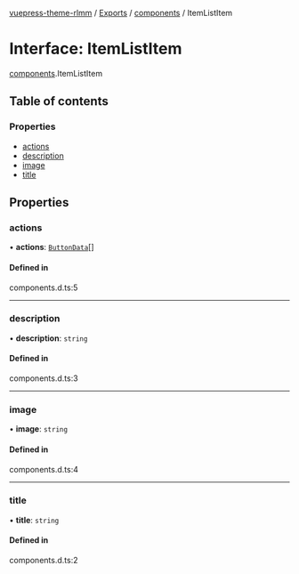 [vuepress-theme-rlmm](../README.md) / [Exports](../modules.md) / [components](../modules/components.md) / ItemListItem

# Interface: ItemListItem

[components](../modules/components.md).ItemListItem

## Table of contents

### Properties

- [actions](components.ItemListItem.md#actions)
- [description](components.ItemListItem.md#description)
- [image](components.ItemListItem.md#image)
- [title](components.ItemListItem.md#title)

## Properties

### actions

• **actions**: [`ButtonData`](theme.ButtonData.md)[]

#### Defined in

components.d.ts:5

___

### description

• **description**: `string`

#### Defined in

components.d.ts:3

___

### image

• **image**: `string`

#### Defined in

components.d.ts:4

___

### title

• **title**: `string`

#### Defined in

components.d.ts:2
